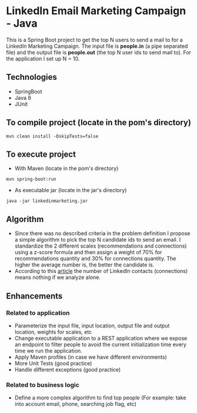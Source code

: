 # LinkedIn Email Marketing Campaign - Java

This is a Spring Boot project to get the top N users to send a mail to for a LinkedIn Marketing Campaign. The input file is **people.in** (a pipe separated file) and the output file is **people.out** (the top N user ids to send mail to). For the application I set up N = 10.


## Technologies
- SpringBoot
- Java 8
- JUnit


## To compile project (locate in the pom's directory)
```
mvn clean install -DskipTests=false
```


## To execute project

* With Maven (locate in the pom's directory)

```
mvn spring-boot:run
```

* As executable jar (locate in the jar's directory)

```
java -jar linkedinmarketing.jar
```


## Algorithm
- Since there was no described criteria in the problem definition I propose a simple algorithm to pick the top N candidate ids to send an email. I standardize the 2 different scales (recommendations and connections) using a z-score formula and then assign a weight of 70% for recommendations quantity and 30% for connections quantity. The higher the average number is, the better the candidate is. 
- According to this [article](https://www.forbes.com/sites/dailymuse/2015/01/12/having-500-linkedin-contacts-means-nothing-unless/#6d49066d5774) the number of LinkedIn contacts (connections) means nothing if we analyze alone.


## Enhancements

### Related to application
- Parameterize the input file, input location, output file and output location, weights for scales, etc
- Change executable application to a REST application where we expose an endpoint to filter people to avoid the current initialization time every time we run the application.
- Apply Maven profiles (in case we have different environments)
- More Unit Tests (good practice)
- Handle different exceptions (good practice)

### Related to business logic
- Define a more complex algorithm to find top people (For example: take into account email, phone, searching job flag, etc)
